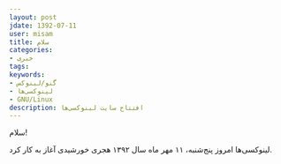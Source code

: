 ```yaml
---
layout: post
jdate: 1392-07-11
user: misam
title: سلام
categories:
- خبری
tags:
keywords:
- گنو/لینوکس
- لینوکسی‌ها
- GNU/Linux
description: افتتاح سایت لینوکسی‌ها
---
```


سلام!

لینوکسی‌ها امروز پنج‌شنبه، ۱۱ مهر ماه سال ۱۳۹۲ هجری خورشیدی آغاز به کار کرد.